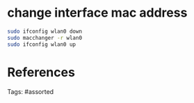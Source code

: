 # change interface mac address
```bash
sudo ifconfig wlan0 down
sudo macchanger -r wlan0
sudo ifconfig wlan0 up
```

# References

Tags:
    #assorted

